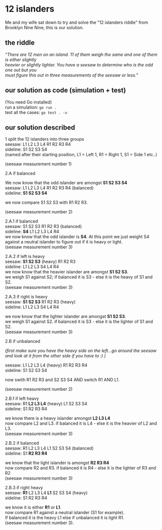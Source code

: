 # 12 islanders 

Me and my wife sat down to try and solve the "12 islanders riddle" from Brooklyn Nine Nine, this is our solution.  

## the riddle

*“There are 12 men on an island. 11 of them weigh the same and one of them is either slightly  
heavier or slightly lighter. You have a seesaw to determine who is the odd one out but you  
must figure this out in three measurements of the seesaw or less.”*  

## our solution as code (simulation + test)
(You need Go installed)  
run a simulation: ``go run .``  
test all the cases: ``go test . -v``  

## our solution described

1 split the 12 islanders into three groups  
seesaw: L1 L2 L3 L4     R1 R2 R3 R4     
sideline: S1 S2 S3 S4  
(named after their starting position, L1 = Left 1, R1 = Right 1, S1 = Side 1 etc..)  

(seesaw measurement number 1)

2.A if balanced

We now know that the odd islander are amongst **S1 S2 S3 S4**  
seesaw: L1 L2 L3 L4     R1 R2 R3 R4     (balanced)  
sideline: **S1 S2 S3 S4**    

we now compare S1 S2 S3 with R1 R2 R3.

(seesaw measurement number 2)

2.A.1 if balanced   
seesaw: S1 S2 S3    R1 R2 R3 (balanced)  
sideline: **S4**  L1 L2 L3 L4 R4  
we now know that the odd islander is **S4**. At this point we just weight S4 against a 
neutral islander to figure out if it is heavy or light.  
(seesaw measurement number 3)

2.A.2 if left is heavy   
seesaw: **S1 S2 S3** (heavy)      R1 R2 R3  
sideline: L1 L2 L3 S4 L4 R4    
we now know that the heavier islander are amongst **S1 S2 S3**.  
we weigh S1 against S2; if balanced it is S3 - else it is the heavy of S1 and S2.  
(seesaw measurement number 3)

2.A.3 if right is heavy  
seesaw: **S1 S2 S3**  R1 R2 R3 (heavy)   
sideline: L1 L2 L3 S4 L4 R4  

we now know that the lighter islander are amongst **S1 S2 S3**.  
we weigh S1 against S2. if balanced it is S3 - else it is the lighter of S1 and S2.  
(seesaw measurement number 3)

2.B if unbalanced  

*(first make sure you have the heavy side on the left...go around the seesaw and look at it from the other side if you have to :) )*  

seesaw: L1 L2 L3 L4 (heavy)      R1 R2 R3 R4  
sideline: S1 S2 S3 S4  

now swith R1 R2 R3 and S2 S3 S4 AND switch R1 AND L1. 

(seesaw measurement number 2)

2.B.1 if left heavy  
seesaw: R1 **L2 L3 L4** (heavy)   L1 S2 S3 S4  
sideline: S1 R2 R3 R4  

we know there is a heavy islander amongst **L2 L3 L4**  
now compare L2 and L3. if balanced it is L4 - else it is the heavier of L2 and L3.  
(seesaw measurement number 3)


2.B.2 if balanced  
seesaw: R1 L2 L3 L4    L1 S2 S3 S4  (balanced)  
sideline: S1 **R2 R3 R4** 

we know that the light islander is amongst **R2 R3 R4**  
now compare R2 and R3. if balanced it is R4 - else it is the lighter of R3 and R2   
(seesaw measurement number 3)


2.B.3 if right heavy   
seesaw: **R1** L2 L3 L4    **L1** S2 S3 S4 (heavy)  
sideline: S1 R2 R3 R4  

we know it is either **R1** or **L1**.  
now compare R1 against a neutral islander (S1 for example).  
If balanced it is the heavy L1 else if unbalanced it is light R1.   
(seesaw measurement number 3).   

